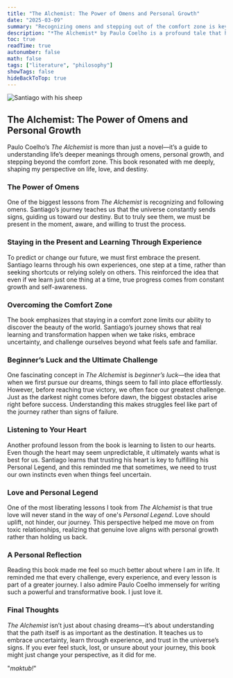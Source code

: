 ```yaml
---
title: "The Alchemist: The Power of Omens and Personal Growth"
date: "2025-03-09"
summary: "Recognizing omens and stepping out of the comfort zone is key to shaping our future. *The Alchemist* teaches us the importance of staying present, learning through experience, and embracing our personal legend."
description: "*The Alchemist* by Paulo Coelho is a profound tale that highlights the power of omens, personal growth, and breaking free from comfort zones to truly experience the beauty of life."
toc: true
readTime: true
autonumber: false
math: false
tags: ["literature", "philosophy"]
showTags: false
hideBackToTop: true
---
```


![Santiago with his sheep](/images/santiago-sheep.webp)

## The Alchemist: The Power of Omens and Personal Growth

Paulo Coelho’s *The Alchemist* is more than just a novel—it’s a guide to understanding life’s deeper meanings through omens, personal growth, and stepping beyond the comfort zone. This book resonated with me deeply, shaping my perspective on life, love, and destiny.

### The Power of Omens
One of the biggest lessons from *The Alchemist* is recognizing and following omens. Santiago’s journey teaches us that the universe constantly sends signs, guiding us toward our destiny. But to truly see them, we must be present in the moment, aware, and willing to trust the process.

### Staying in the Present and Learning Through Experience
To predict or change our future, we must first embrace the present. Santiago learns through his own experiences, one step at a time, rather than seeking shortcuts or relying solely on others. This reinforced the idea that even if we learn just one thing at a time, true progress comes from constant growth and self-awareness.

### Overcoming the Comfort Zone
The book emphasizes that staying in a comfort zone limits our ability to discover the beauty of the world. Santiago’s journey shows that real learning and transformation happen when we take risks, embrace uncertainty, and challenge ourselves beyond what feels safe and familiar.

### Beginner’s Luck and the Ultimate Challenge
One fascinating concept in *The Alchemist* is *beginner’s luck*—the idea that when we first pursue our dreams, things seem to fall into place effortlessly. However, before reaching true victory, we often face our greatest challenge. Just as the darkest night comes before dawn, the biggest obstacles arise right before success. Understanding this makes struggles feel like part of the journey rather than signs of failure.

### Listening to Your Heart
Another profound lesson from the book is learning to listen to our hearts. Even though the heart may seem unpredictable, it ultimately wants what is best for us. Santiago learns that trusting his heart is key to fulfilling his Personal Legend, and this reminded me that sometimes, we need to trust our own instincts even when things feel uncertain.

### Love and Personal Legend
One of the most liberating lessons I took from *The Alchemist* is that true love will never stand in the way of one's *Personal Legend*. Love should uplift, not hinder, our journey. This perspective helped me move on from toxic relationships, realizing that genuine love aligns with personal growth rather than holding us back.

### A Personal Reflection
Reading this book made me feel so much better about where I am in life. It reminded me that every challenge, every experience, and every lesson is part of a greater journey. I also admire Paulo Coelho immensely for writing such a powerful and transformative book. I just love it.

### Final Thoughts
*The Alchemist* isn’t just about chasing dreams—it’s about understanding that the path itself is as important as the destination. It teaches us to embrace uncertainty, learn through experience, and trust in the universe’s signs. If you ever feel stuck, lost, or unsure about your journey, this book might just change your perspective, as it did for me.

"*maktub!*"
